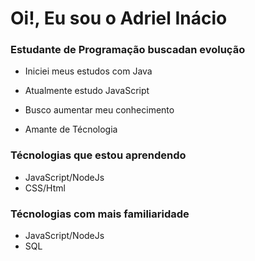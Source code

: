 # Oi!, Eu sou o Adriel Inácio
### Estudante de Programação buscadan evolução 

- Iniciei meus estudos com Java 

- Atualmente estudo JavaScript

- Busco aumentar meu conhecimento

- Amante de Técnologia

### Técnologias que estou aprendendo
- JavaScript/NodeJs
- CSS/Html

### Técnologias com mais familiaridade
- JavaScript/NodeJs
- SQL

<!--
**Adriel-Inacio/Adriel-Inacio** is a ✨ _special_ ✨ repository because its `README.md` (this file) appears on your GitHub profile.

Here are some ideas to get you started:

- 🔭 I’m currently working on ...
- 🌱 I’m currently learning ...
- 👯 I’m looking to collaborate on ...
- 🤔 I’m looking for help with ...
- 💬 Ask me about ...
- 📫 How to reach me: ...
- 😄 Pronouns: ...
- ⚡ Fun fact: ...
-->
